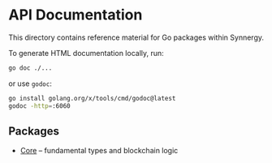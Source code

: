 # API Documentation

This directory contains reference material for Go packages within Synnergy.

To generate HTML documentation locally, run:
```bash
go doc ./...
```
or use `godoc`:
```bash
go install golang.org/x/tools/cmd/godoc@latest
godoc -http=:6060
```

## Packages
- [Core](core.md) – fundamental types and blockchain logic
